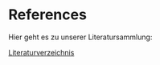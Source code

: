 # References

Hier geht es zu unserer Literatursammlung:

[Literaturverzeichnis](https://www.zotero.org/groups/5368115/bat_24fs_i4ds27/collections/L34CLK99/items/SBBKI5XB/collection)